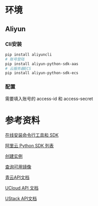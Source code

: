 # 环境

## Aliyun

### Cli安装

```bash
pip install aliyuncli
# 账号登陆
pip install aliyun-python-sdk-aas
# 云服务器ECS
pip install aliyun-python-sdk-ecs

```

### 配置

需要填入账号的 access-id 和 access-secret




# 参考资料

[在线安装命令行工具和 SDK](https://help.aliyun.com/document_detail/43011.html?spm=5176.doc43008.6.542.pLZUUR)

[阿里云 Python SDK 列表](https://help.aliyun.com/document_detail/30003.html?spm=5176.doc43011.2.2.F061km)

[创建实例](https://help.aliyun.com/document_detail/25499.html?spm=5176.doc25489.6.695.qTxQ9v)

[查询可用镜像](https://help.aliyun.com/document_detail/25534.html?spm=5176.doc25499.6.732.ktGM99)

[青云API文档](https://docs.qingcloud.com/api/index.html)

[UCloud API 文档](https://docs.ucloud.cn/api/summary/index)

[UStack API文档](https://docs.ustack.com/api_doc/index.html)

